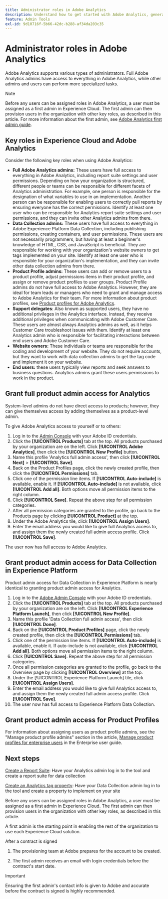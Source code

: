 ```yaml
---
title: Administrator roles in Adobe Analytics
description: Understand how to get started with Adobe Analytics, general role types, and logging in to the UI.
feature: Admin Tools
exl-id: 9d10716f-5b66-42dc-b288-af34da203c35
---
```

# Administrator roles in Adobe Analytics

Adobe Analytics supports various types of administrators. Full Adobe Analytics admins have access to everything in Adobe Analytics, while other admins and users can perform more specialized tasks. 

>[!NOTE]
>
>Before any users can be assigned roles in Adobe Analytics, a user must be assigned as a first admin in Experience Cloud. The first admin can then provision users in the organization with other key roles, as described in this article. For more information about the first admin, see [Adobe Analytics first admin guide](/help/admin/admin-console/first-admin-guide.md).


## Key roles in Experience Cloud and Adobe Analytics

Consider the following key roles when using Adobe Analytics:

* **Full Adobe Analytics admins:** These users have full access to everything in Adobe Analytics, including report suite settings and user permissions. Depending on how your organization is structured, different people or teams can be responsible for different facets of Analytics administration. For example, one person is responsible for the designation of what variables to use in an implementation. Another person can be responsible for enabling users to correctly pull reports by ensuring everyone has the correct permissions. Identify at least one user who can be responsible for Analytics report suite settings and user permissions, and they can invite other Analytics admins from there.
* **Data Collection admins:** These users have full access to everything in Adobe Experience Platform Data Collection, including publishing permissions, creating containers, and user permissions. These users are not necessarily programmers, but having at least a beginner's knowledge of HTML, CSS, and JavaScript is beneficial. They are responsible for working with your organization's website owners to get tags implemented on your site. Identify at least one user who is responsible for your organization's implementation, and they can invite other data collection admins from there.
* **Product Profile admins:** These users can add or remove users to a product profile, adjust permissions items in their product profile, and assign or remove product profiles to user groups. Product Profile admins do not have full access to Adobe Analytics. However, they are ideal for team leads or managers who need to grant and manage access to Adobe Analytics for their team. For more information about product profiles, see [Product profiles for Adobe Analytics](/help/admin/admin-console/permissions/product-profile.md).
* **Support delegates**: Also known as supported users, they have no additional privileges in the Analytics interface. Instead, they receive additional privileges when communicating with Adobe Customer Care. These users are almost always Analytics admins as well, as it helps Customer Care troubleshoot issues with them. Identify at least one Analytics admin who is responsible for facilitating interactions between end users and Adobe Customer Care.
* **Website owners:** These individuals or teams are responsible for the coding and development of your website. They do not require accounts, but they want to work with data collection admins to get the tag code and implement it on your website.
* **End users:** these users typically view reports and seek answers to business questions. Analytics admins grant these users permissions to work in the product.

## Grant full product admin access for Analytics

System-level admins do not have direct access to products; however, they can give themselves access by adding themselves as a product-level admin. 

To give Adobe Analytics access to yourself or to others:

1. Log in to the [Admin Console](https://adminconsole.adobe.com/) with your Adobe ID credentials.
1. Click the **[!UICONTROL Products]** tab at the top. All products purchased by your organization are on the left. Click **[!UICONTROL Adobe Analytics]**, then click the **[!UICONTROL New Profile]** button.
1. Name this profile 'Analytics full admin access', then click **[!UICONTROL Next]** > **[!UICONTROL Save]**.
1. Back on the Product Profiles page, click the newly created profile, then click the **[!UICONTROL Permissions]** tab.
1. Click one of the permission line items. If **[!UICONTROL Auto-include]** is available, enable it. If **[!UICONTROL Auto-include]** is not available, click **[!UICONTROL Add all]**. Both options move all permission items to the right column.
1. Click **[!UICONTROL Save]**. 
Repeat the above step for all permission categories.
1. After all permission categories are granted to the profile, go back to the Products page by clicking **[!UICONTROL Product]** at the top.
1. Under the Adobe Analytics tile, click **[!UICONTROL Assign Users]**.
1. Enter the email address you would like to give full Analytics access to, and assign them the newly created full admin access profile. Click **[!UICONTROL Save]**.

The user now has full access to Adobe Analytics.

## Grant product admin access for Data Collection in Experience Platform

Product admin access for Data Collection in Experience Platform is nearly identical to granting product admin access for Analytics.

1. Log in to the [Adobe Admin Console](https://adminconsole.adobe.com) with your Adobe ID credentials.
1. Click the **[!UICONTROL Products]** tab at the top. All products purchased by your organization are on the left. Click **[!UICONTROL Experience Platform Launch]**, then click **[!UICONTROL New Profile]**.
1. Name this profile 'Data Collection full admin access', then click **[!UICONTROL Done]**.
1. Back on the **[!UICONTROL Product Profiles]** page, click the newly created profile, then click the **[!UICONTROL Permissions]** tab.
1. Click one of the permission line items. If **[!UICONTROL Auto-include]** is available, enable it. If auto-include is not available, click **[!UICONTROL Add all]**. Both options move all permission items to the right column.
1. Click **[!UICONTROL Save]**. Repeat the above step for all permission categories.
1. Once all permission categories are granted to the profile, go back to the Overview page by clicking **[!UICONTROL Overview]** at the top.
1. Under the [!UICONTROL Experience Platform Launch] tile, click **[!UICONTROL Assign Users]**.
1. Enter the email address you would like to give full Analytics access to, and assign them the newly created full admin access profile. Click **[!UICONTROL Save]**.
1. The user now has full access to Experience Platform Data Collection.

## Grant product admin access for Product Profiles

For information about assigning users as product profile admins, see the "Manage product profile admins" section in the article, [Manage product profiles for enterprise users](https://helpx.adobe.com/enterprise/using/manage-product-profiles.html) in the Enterprise user guide.

## Next steps

[Create a Report Suite](/help/admin/c-manage-report-suites/c-new-report-suite/t-create-a-report-suite.md): Have your Analytics admin log in to the tool and create a report suite for data collection

[Create an Analytics tag property](/help/implement/launch/create-analytics-property.md): Have your Data Collection admin log in to the tool and create a property to implement on your site

Before any users can be assigned roles in Adobe Analytics, a user must be assigned as a first admin in Experience Cloud. The first admin can then provision users in the organization with other key roles, as described in this article.

A first admin is the starting point in enabling the rest of the organization to use each Experience Cloud solution. 

After a contract is signed

1. The provisioning team at Adobe prepares for the account to be created. 

1. The first admin receives an email with login credentials before the contract's start date. 

>[!IMPORTANT]
>
>   Ensuring the first admin's contact info is given to Adobe and accurate before the contract is signed is highly recommended.
